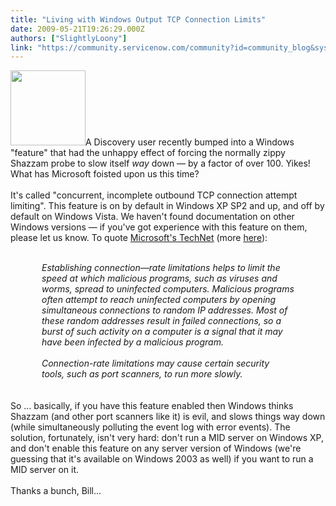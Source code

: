 ```yaml
---
title: "Living with Windows Output TCP Connection Limits"
date: 2009-05-21T19:26:29.000Z
authors: ["SlightlyLoony"]
link: "https://community.servicenow.com/community?id=community_blog&sys_id=2e9caee1dbd0dbc01dcaf3231f961945"
---
```

<p><img  alt="" class="jive-image" src="7fa61942db90d7041dcaf3231f961948.iix" style="width: auto; height: 120px;" />A Discovery user recently bumped into a Windows "feature" that had the unhappy effect of forcing the normally zippy Shazzam probe to slow itself <i>way</i> down — by a factor of over 100. Yikes! What has Microsoft foisted upon us this time?<br /><br />It's called "concurrent, incomplete outbound TCP connection attempt limiting". <!--break-->This feature is on by default in Windows XP SP2 and up, and off by default on Windows Vista. We haven't found documentation on other Windows versions — if you've got experience with this feature on them, please let us know. To quote <a title="w.microsoft.com/technet/support/ee/transform.aspx?prodname=windows%20operating%20system&prodver=5.2&evtid=4226&evtsrc=tcpip&lcid=1033" href="http://www.microsoft.com/technet/support/ee/transform.aspx?prodname=windows%20operating%20system&amp;prodver=5.2&amp;evtid=4226&amp;evtsrc=tcpip&amp;lcid=1033">Microsoft's TechNet</a> (more <a title="a" href="">here</a>):<br /><br /><div style="margin-left:50px;margin-right:50px;"><i>Establishing connection—rate limitations helps to limit the speed at which malicious programs, such as viruses and worms, spread to uninfected computers. Malicious programs often attempt to reach uninfected computers by opening simultaneous connections to random IP addresses. Most of these random addresses result in failed connections, so a burst of such activity on a computer is a signal that it may have been infected by a malicious program.<br /><br />Connection-rate limitations may cause certain security tools, such as port scanners, to run more slowly.<br /></i></div><br /> <br />So … basically, if you have this feature enabled then Windows thinks Shazzam (and other port scanners like it) is evil, and slows things way down (while simultaneously polluting the event log with error events). The solution, fortunately, isn't very hard: don't run a MID server on Windows XP, and don't enable this feature on any server version of Windows (we're guessing that it's available on Windows 2003 as well) if you want to run a MID server on it.<br /><br />Thanks a bunch, Bill...</p>